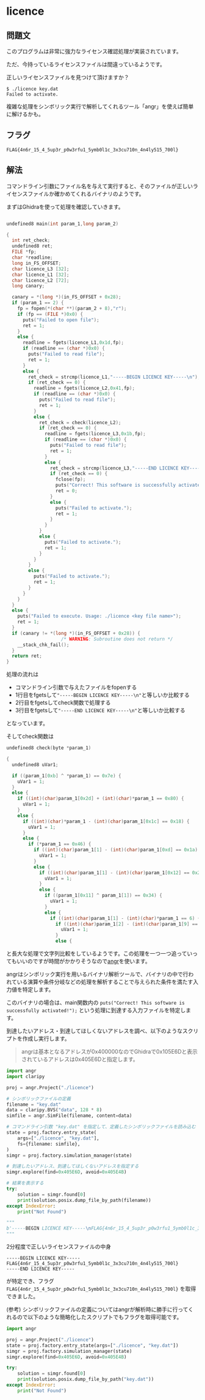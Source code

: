 # licence

## 問題文

このプログラムは非常に強力なライセンス確認処理が実装されています。

ただ、今持っているライセンスファイルは間違っているようです。

正しいライセンスファイルを見つけて頂けますか？

```
$ ./licence key.dat
Failed to activate.
```

複雑な処理をシンボリック実行で解析してくれるツール「angr」を使えば簡単に解けるかも。

## フラグ

`FLAG{4n6r_15_4_5up3r_p0w3rfu1_5ymb0l1c_3x3cu710n_4n4ly515_700l}`

## 解法

コマンドライン引数にファイル名を与えて実行すると、そのファイルが正しいライセンスファイルか確かめてくれるバイナリのようです。

まずはGhidraを使って処理を確認していきます。

```cpp

undefined8 main(int param_1,long param_2)

{
  int ret_check;
  undefined8 ret;
  FILE *fp;
  char *readline;
  long in_FS_OFFSET;
  char licence_L3 [32];
  char licence_L1 [32];
  char licence_L2 [72];
  long canary;

  canary = *(long *)(in_FS_OFFSET + 0x28);
  if (param_1 == 2) {
    fp = fopen(*(char **)(param_2 + 8),"r");
    if (fp == (FILE *)0x0) {
      puts("Failed to open file");
      ret = 1;
    }
    else {
      readline = fgets(licence_L1,0x1d,fp);
      if (readline == (char *)0x0) {
        puts("Failed to read file");
        ret = 1;
      }
      else {
        ret_check = strcmp(licence_L1,"-----BEGIN LICENCE KEY-----\n");
        if (ret_check == 0) {
          readline = fgets(licence_L2,0x41,fp);
          if (readline == (char *)0x0) {
            puts("Failed to read file");
            ret = 1;
          }
          else {
            ret_check = check(licence_L2);
            if (ret_check == 0) {
              readline = fgets(licence_L3,0x1b,fp);
              if (readline == (char *)0x0) {
                puts("Failed to read file");
                ret = 1;
              }
              else {
                ret_check = strcmp(licence_L3,"-----END LICENCE KEY-----\n");
                if (ret_check == 0) {
                  fclose(fp);
                  puts("Correct! This software is successfully activated!");
                  ret = 0;
                }
                else {
                  puts("Failed to activate.");
                  ret = 1;
                }
              }
            }
            else {
              puts("Failed to activate.");
              ret = 1;
            }
          }
        }
        else {
          puts("Failed to activate.");
          ret = 1;
        }
      }
    }
  }
  else {
    puts("Failed to execute. Usage: ./licence <key file name>");
    ret = 1;
  }
  if (canary != *(long *)(in_FS_OFFSET + 0x28)) {
                    /* WARNING: Subroutine does not return */
    __stack_chk_fail();
  }
  return ret;
}
```

処理の流れは

- コマンドライン引数で与えたファイルをfopenする
- 1行目をfgetsして`"-----BEGIN LICENCE KEY-----\n"`と等しいか比較する
- 2行目をfgetsしてcheck関数で処理する
- 3行目をfgetsして`"-----END LICENCE KEY-----\n"`と等しいか比較する

となっています。

そしてcheck関数は

```cpp
undefined8 check(byte *param_1)

{
  undefined8 uVar1;

  if ((param_1[0xb] ^ *param_1) == 0x7e) {
    uVar1 = 1;
  }
  else {
    if ((int)(char)param_1[0x2d] + (int)(char)*param_1 == 0x80) {
      uVar1 = 1;
    }
    else {
      if ((int)(char)*param_1 - (int)(char)param_1[0x1c] == 0x18) {
        uVar1 = 1;
      }
      else {
        if (*param_1 == 0x46) {
          if ((int)(char)param_1[1] - (int)(char)param_1[0xd] == 0x1a) {
            uVar1 = 1;
          }
          else {
            if ((int)(char)param_1[1] - (int)(char)param_1[0x12] == 0x21) {
              uVar1 = 1;
            }
            else {
              if ((param_1[0x11] ^ param_1[1]) == 0x34) {
                uVar1 = 1;
              }
              else {
                if ((int)(char)param_1[1] - (int)(char)*param_1 == 6) {
                  if ((int)(char)param_1[2] - (int)(char)param_1[9] == -0x1c) {
                    uVar1 = 1;
                  }
                  else {
```

と長大な処理で文字列比較をしているようです。この処理を一つ一つ追っていってもいいのですが時間がかかりそうなので[angr](https://angr.io/)を使います。

angrはシンボリック実行を用いるバイナリ解析ツールで、バイナリの中で行われている演算や条件分岐などの処理を解析することで与えられた条件を満たす入力値を特定します。

このバイナリの場合は、main関数内の `puts("Correct! This software is successfully activated!");` という処理に到達する入力ファイルを特定します。

到達したいアドレス・到達してほしくないアドレスを調べ、以下のようなスクリプトを作成し実行します。

> angrは基本となるアドレスが0x400000なのでGhidraで0x105E6Dと表示されているアドレスは0x405E6Dと指定します。

```python
import angr
import claripy

proj = angr.Project("./licence")

# シンボリックファイルの定義
filename = "key.dat"
data = claripy.BVS("data", 128 * 8)
simfile = angr.SimFile(filename, content=data)

# コマンドライン引数 "key.dat" を指定して、定義したシンボリックファイルを読み込む
state = proj.factory.entry_state(
    args=["./licence", "key.dat"],
    fs={filename: simfile},
)
simgr = proj.factory.simulation_manager(state)

# 到達したいアドレス、到達してほしくないアドレスを指定する
simgr.explore(find=0x405E6D, avoid=0x405E4B)

# 結果を表示する
try:
    solution = simgr.found[0]
    print(solution.posix.dump_file_by_path(filename))
except IndexError:
    print("Not Found")

"""
b'-----BEGIN LICENCE KEY-----\nFLAG{4n6r_15_4_5up3r_p0w3rfu1_5ymb0l1c_3x3cu710n_4n4ly515_700l}\n-----END LICENCE KEY-----\n\x00\x00\x00\x00\x00\x00\x00\x00\x00\x00'
"""
```

2分程度で正しいライセンスファイルの中身

```
-----BEGIN LICENCE KEY-----
FLAG{4n6r_15_4_5up3r_p0w3rfu1_5ymb0l1c_3x3cu710n_4n4ly515_700l}
-----END LICENCE KEY-----
```

が特定でき、フラグ `FLAG{4n6r_15_4_5up3r_p0w3rfu1_5ymb0l1c_3x3cu710n_4n4ly515_700l}` を取得できました。

(参考) シンボリックファイルの定義についてはangrが解析時に勝手に行ってくれるので以下のような簡略化したスクリプトでもフラグを取得可能です。

```python
import angr

proj = angr.Project("./licence")
state = proj.factory.entry_state(args=["./licence", "key.dat"])
simgr = proj.factory.simulation_manager(state)
simgr.explore(find=0x405E6D, avoid=0x405E4B)

try:
    solution = simgr.found[0]
    print(solution.posix.dump_file_by_path("key.dat"))
except IndexError:
    print("Not Found")
```
